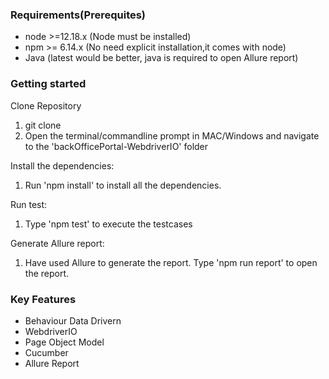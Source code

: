 ### Requirements(Prerequites)

- node >=12.18.x (Node must be installed)
- npm >= 6.14.x (No need explicit installation,it comes with node)
- Java (latest would be better, java is required to open Allure report)

### Getting started

Clone Repository

1. git clone
2. Open the terminal/commandline prompt in MAC/Windows and navigate to the 'backOfficePortal-WebdriverIO' folder

Install the dependencies:

1. Run 'npm install' to install all the dependencies.

Run test:

1. Type 'npm test' to execute the testcases

Generate Allure report:

1. Have used Allure to generate the report. Type 'npm run report' to open the report.

### Key Features

- Behaviour Data Drivern
- WebdriverIO
- Page Object Model
- Cucumber
- Allure Report
